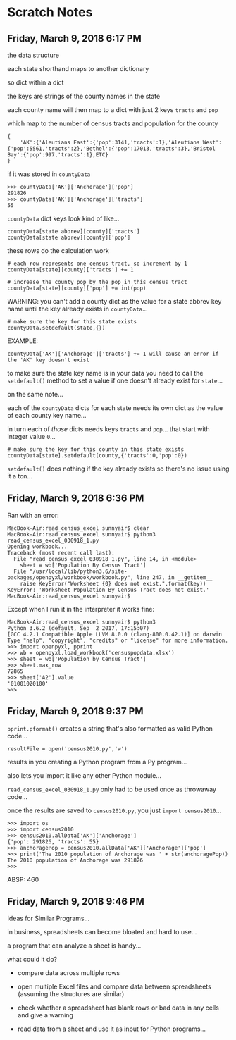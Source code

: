 # Scratch Notes

## Friday, March 9, 2018 6:17 PM

the data structure

each state shorthand maps to another dictionary

so dict within a dict

the keys are strings of the county names in the state

each county name will then map to a dict with just 2 keys `tracts` and `pop`

which map to the number of census tracts and population for the county

	{
		'AK':{'Aleutians East':{'pop':3141,'tracts':1},'Aleutians West':{'pop':5561,'tracts':2},'Bethel':{'pop':17013,'tracts':3},'Bristol Bay':{'pop':997,'tracts':1},ETC}
	}	

if it was stored in `countyData`

	>>> countyData['AK']['Anchorage']['pop']
	291826
	>>> countyData['AK']['Anchorage']['tracts']
	55

`countyData` dict keys look kind of like...

	countyData[state abbrev][county]['tracts']
	countyData[state abbrev][county]['pop']

these rows do the calculation work

	# each row represents one census tract, so increment by 1
	countyData[state][county]['tracts'] += 1

	# increase the county pop by the pop in this census tract
	countyData[state][county]['pop'] += int(pop)

WARNING:  you can't add a county dict as the value for a state abbrev key name until the key already exists in `countyData`...

	# make sure the key for this state exists
	countyData.setdefault(state,{})

EXAMPLE:  

	countyData['AK']['Anchorage']['tracts'] += 1 will cause an error if the 'AK' key doesn't exist

to make sure the state key name is in your data you need to call the `setdefault()` method to set a value if one doesn't already exist for `state`...

on the same note...

each of the `countyData` dicts for each state needs its own dict as the value of each county key name...

in turn each of *those* dicts needs keys `tracts` and `pop`...  that start with integer value `0`...

	# make sure the key for this county in this state exists
	countyData[state].setdefault(county,{'tracts':0,'pop':0})

`setdefault()` does nothing if the key already exists so there's no issue using it a ton...

## Friday, March 9, 2018 6:36 PM

Ran with an error:

	MacBook-Air:read_census_excel sunnyair$ clear
	MacBook-Air:read_census_excel sunnyair$ python3 read_census_excel_030918_1.py
	Opening workbook...
	Traceback (most recent call last):
	  File "read_census_excel_030918_1.py", line 14, in <module>
	    sheet = wb['Population By Census Tract']
	  File "/usr/local/lib/python3.6/site-packages/openpyxl/workbook/workbook.py", line 247, in __getitem__
	    raise KeyError("Worksheet {0} does not exist.".format(key))
	KeyError: 'Worksheet Population By Census Tract does not exist.'
	MacBook-Air:read_census_excel sunnyair$

Except when I run it in the interpreter it works fine:

	MacBook-Air:read_census_excel sunnyair$ python3
	Python 3.6.2 (default, Sep  2 2017, 17:15:07)
	[GCC 4.2.1 Compatible Apple LLVM 8.0.0 (clang-800.0.42.1)] on darwin
	Type "help", "copyright", "credits" or "license" for more information.
	>>> import openpyxl, pprint
	>>> wb = openpyxl.load_workbook('censuspopdata.xlsx')
	>>> sheet = wb['Population by Census Tract']
	>>> sheet.max_row
	72865
	>>> sheet['A2'].value
	'01001020100'
	>>>

## Friday, March 9, 2018 9:37 PM

`pprint.pformat()` creates a string that's also formatted as valid Python code...

	resultFile = open('census2010.py','w')

results in you creating a Python program from a Py program...

also lets you import it like any other Python module...

`read_census_excel_030918_1.py` only had to be used once as throwaway code...

once the results are saved to `census2010.py`, you just `import census2010`...

	>>> import os
	>>> import census2010
	>>> census2010.allData['AK']['Anchorage']
	{'pop': 291826, 'tracts': 55}
	>>> anchoragePop = census2010.allData['AK']['Anchorage']['pop']
	>>> print('The 2010 population of Anchorage was ' + str(anchoragePop))
	The 2010 population of Anchorage was 291826
	>>>

ABSP:  460

## Friday, March 9, 2018 9:46 PM

Ideas for Similar Programs...

in business, spreadsheets can become bloated and hard to use...

a program that can analyze a sheet is handy...

what could it do?

* compare data across multiple rows

* open multiple Excel files and compare data between spreadsheets (assuming the structures are similar)

* check whether a spreadsheet has blank rows or bad data in any cells and give a warning

* read data from a sheet and use it as input for Python programs...

